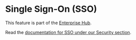 # Single Sign-On (SSO)

<Tip warning={true}>
This feature is part of the <a href="https://huggingface.co/enterprise" target="_blank">Enterprise Hub</a>.
</Tip>

Read the [documentation for SSO under our Security section](./security-sso).
